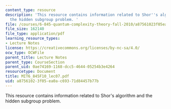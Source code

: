 ```yaml
---
content_type: resource
description: 'This resource contains information related to Shor''s algorithm and
  the hidden subgroup problem. '
file: /courses/6-845-quantum-complexity-theory-fall-2010/a87561023f05ea0ac69371d84457b77b_MIT6_845F10_lec07.pdf
file_size: 162140
file_type: application/pdf
learning_resource_types:
- Lecture Notes
license: https://creativecommons.org/licenses/by-nc-sa/4.0/
ocw_type: OCWFile
parent_title: Lecture Notes
parent_type: CourseSection
parent_uid: 0ae74169-1168-dcc5-4644-05254b3e4264
resourcetype: Document
title: MIT6_845F10_lec07.pdf
uid: a8756102-3f05-ea0a-c693-71d84457b77b
---
```

This resource contains information related to Shor's algorithm and the hidden subgroup problem. 